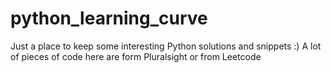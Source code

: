 # python_learning_curve

Just a place to keep some interesting Python solutions and snippets :)
A lot of pieces of code here are form Pluralsight or from Leetcode
